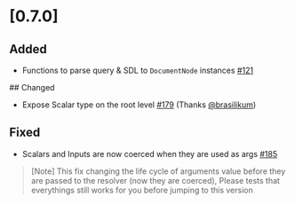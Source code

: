 # [0.7.0]

## Added
- Functions to parse query & SDL to `DocumentNode` instances [#121](https://github.com/dailymotion/tartiflette/issues/121)

## Changed
- Expose Scalar type on the root level [#179](https://github.com/dailymotion/tartiflette/issues/179) (Thanks [@brasilikum](https://github.com/brasilikum))

## Fixed
- Scalars and Inputs are now coerced when they are used as args [#185](https://github.com/dailymotion/tartiflette/issues/185)

> [Note] This fix changing the life cycle of arguments value before they are passed to the resolver (now they are coerced), Please tests that everythings still works for you before jumping to this version

